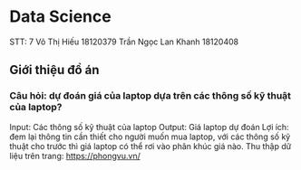 # Data Science
STT: 7
Võ Thị Hiếu 18120379
Trần Ngọc Lan Khanh 18120408

## Giới thiệu đồ án

### Câu hỏi: dự đoán giá của laptop dựa trên các thông số kỹ thuật của laptop?
Input: Các thông số kỹ thuật của laptop
Output: Giá laptop dự đoán
Lợi ích: đem lại thông tin cần thiết cho người muốn mua laptop, với các thông số kỹ thuật cho trước thì giá laptop có thể rơi vào phân khúc giá nào.
Thu thập dữ liệu trên trang: https://phongvu.vn/

